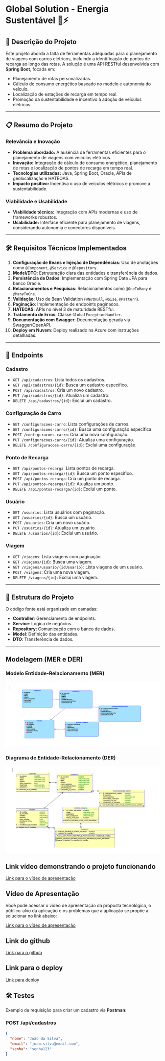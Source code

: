 # Global Solution - Energia Sustentável 🚗⚡

## 🚀 Descrição do Projeto
Este projeto aborda a falta de ferramentas adequadas para o planejamento de viagens com carros elétricos, incluindo a identificação de pontos de recarga ao longo das rotas. A solução é uma API RESTful desenvolvida com **Spring Boot**, focada em:

- Planejamento de rotas personalizadas.
- Cálculo de consumo energético baseado no modelo e autonomia do veículo.
- Localização de estações de recarga em tempo real.
- Promoção da sustentabilidade e incentivo à adoção de veículos elétricos.

---

## 📋 Resumo do Projeto

### **Relevância e Inovação**
- **Problema abordado:** A ausência de ferramentas eficientes para o planejamento de viagens com veículos elétricos.
- **Inovação:** Integração de cálculo de consumo energético, planejamento de rotas e localização de pontos de recarga em tempo real.
- **Tecnologias utilizadas:** Java, Spring Boot, Oracle, APIs de geolocalização e HATEOAS.
- **Impacto positivo:** Incentiva o uso de veículos elétricos e promove a sustentabilidade.

### **Viabilidade e Usabilidade**
- **Viabilidade técnica:** Integração com APIs modernas e uso de frameworks robustos.
- **Usabilidade:** Interface eficiente para planejamento de viagens, considerando autonomia e conectores disponíveis.

---

## 🛠 Requisitos Técnicos Implementados

1. **Configuração de Beans e Injeção de Dependências**: Uso de anotações como `@Component`, `@Service` e `@Repository`.
2. **Model/DTO**: Estruturação clara das entidades e transferência de dados.
3. **Persistência de Dados**: Implementação com Spring Data JPA para banco Oracle.
4. **Relacionamentos e Pesquisas**: Relacionamentos como `@OneToMany` e `@ManyToOne`.
5. **Validação**: Uso de Bean Validation (`@NotNull`, `@Size`, `@Pattern`).
6. **Paginação**: Implementação de endpoints paginados.
7. **HATEOAS**: APIs no nível 3 de maturidade RESTful.
8. **Tratamento de Erros**: Classe `GlobalExceptionHandler`.
9. **Documentação com Swagger**: Documentação gerada via Swagger/OpenAPI.
10. **Deploy em Nuvem**: Deploy realizado na Azure com instruções detalhadas.

---

## 📌 Endpoints

### **Cadastro**
- `GET /api/cadastros`: Lista todos os cadastros.
- `GET /api/cadastros/{id}`: Busca um cadastro específico.
- `POST /api/cadastros`: Cria um novo cadastro.
- `PUT /api/cadastros/{id}`: Atualiza um cadastro.
- `DELETE /api/cadastros/{id}`: Exclui um cadastro.

### **Configuração de Carro**
- `GET /configuracoes-carro`: Lista configurações de carros.
- `GET /configuracoes-carro/{id}`: Busca uma configuração específica.
- `POST /configuracoes-carro`: Cria uma nova configuração.
- `PUT /configuracoes-carro/{id}`: Atualiza uma configuração.
- `DELETE /configuracoes-carro/{id}`: Exclui uma configuração.

### **Ponto de Recarga**
- `GET /api/pontos-recarga`: Lista pontos de recarga.
- `GET /api/pontos-recarga/{id}`: Busca um ponto específico.
- `POST /api/pontos-recarga`: Cria um ponto de recarga.
- `PUT /api/pontos-recarga/{id}`: Atualiza um ponto.
- `DELETE /api/pontos-recarga/{id}`: Exclui um ponto.

### **Usuário**
- `GET /usuarios`: Lista usuários com paginação.
- `GET /usuarios/{id}`: Busca um usuário.
- `POST /usuarios`: Cria um novo usuário.
- `PUT /usuarios/{id}`: Atualiza um usuário.
- `DELETE /usuarios/{id}`: Exclui um usuário.

### **Viagem**
- `GET /viagens`: Lista viagens com paginação.
- `GET /viagens/{id}`: Busca uma viagem.
- `GET /viagens/usuario/{idUsuario}`: Lista viagens de um usuário.
- `POST /viagens`: Cria uma nova viagem.
- `DELETE /viagens/{id}`: Exclui uma viagem.

---

## 📂 Estrutura do Projeto

O código fonte está organizado em camadas:

- **Controller**: Gerenciamento de endpoints.
- **Service**: Lógica de negócios.
- **Repository**: Comunicação com o banco de dados.
- **Model**: Definição das entidades.
- **DTO**: Transferência de dados.

---


## Modelagem (MER e DER)
### Modelo Entidade-Relacionamento (MER)
<img src="mer_gs.png" alt="Diagrama de Classes">

### Diagrama de Entidade-Relacionamento (DER)
<img src="der_gs.png" alt="Diagrama de Entidade-Relacionamento (DER)">


<h2>Link vídeo demonstrando o projeto funcionando</h2>
<a href="https://www.youtube.com/watch?v=9UGEZYo3azM">Link para o vídeo de apresentação</a>

<h2>Vídeo de Apresentação</h2>
<p>Você pode acessar o vídeo de apresentação da proposta tecnológica, o público-alvo da aplicação e os problemas que a aplicação se propõe a solucionar no link abaixo:</p>
<a href="https://www.youtube.com/watch?v=HvTNvt4FXKE">Link para o vídeo de apresentação</a>

<h2>Link do github</h2>
<a href="https://github.com/HerbertSsousa/GS_EnergiaSustentavel">Link para o github</a>

<h2>Link para o deploy</h2>
<a href="https://vercel.com/herbert-santos-projects/gs-energia-sustentavel/E5csycUH7p3XizFTeVnxPKMsxEFa">Link para deploy</a>


## 🛠 Testes

Exemplo de requisição para criar um cadastro via **Postman**:

### **POST /api/cadastros**
```json
{
  "nome": "João da Silva",
  "email": "joao.silva@email.com",
  "senha": "senha123"
}




